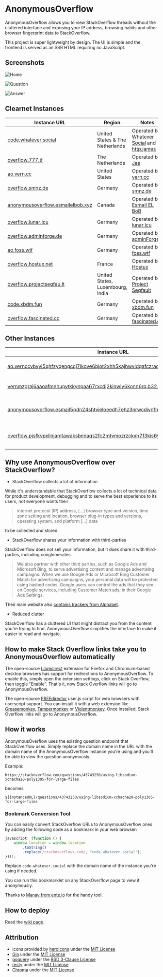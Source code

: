 # AnonymousOverflow

AnonymousOverflow allows you to view StackOverflow threads without the cluttered interface and exposing your IP address, browsing habits and other browser fingerprint data to StackOverflow.

This project is super lightweight by design. The UI is simple and the frontend is served as an SSR HTML requiring no JavaScript.

## Screenshots

![Home](https://files.horizon.pics/e2b9275c-1409-4978-801b-de981a8d3ae9?a=1&mime1=image&mime2=png)

![Question](https://files.horizon.pics/0f6b0036-87f0-4acd-9a0f-936b5c397a73?a=1&mime1=image&mime2=png)

![Answer](https://files.horizon.pics/861ec510-644b-43f2-9439-0a2cae841422?a=1&mime1=image&mime2=png)

## Clearnet Instances

| Instance URL                                                                    | Region                           | Notes                                                                                            |
| ------------------------------------------------------------------------------- | -------------------------------- | ------------------------------------------------------------------------------------------------ |
| [code.whatever.social](https://code.whatever.social)                            | United States & The Netherlands  | Operated by [Whatever Social](https://whatever.social) and [http.james](https://httpjames.space) |
| [overflow.777.tf](https://overflow.777.tf/)                                     | The Netherlands                  | Operated by [Jae](https://777.tf)                                                                |
| [ao.vern.cc](https://ao.vern.cc)                                                | United States                    | Operated by [vern.cc](https://vern.cc)                                                           |
| [overflow.smnz.de](https://overflow.smnz.de)                                    | Germany                          | Operated by [smnz.de](https://smnz.de)                                                           |
| [anonymousoverflow.esmailelbob.xyz](https://anonymousoverflow.esmailelbob.xyz/) | Canada                           | Operated by [Esmail EL BoB](https://esmailelbob.xyz)                                             |
| [overflow.lunar.icu](https://overflow.lunar.icu)                                | Germany                          | Operated by [lunar.icu](https://lunar.icu/)                                                      |
| [overflow.adminforge.de](https://overflow.adminforge.de/)                       | Germany                          | Operated by [adminForge](https://adminforge.de/)                                                 |
| [ao.foss.wtf](https://ao.foss.wtf)                                              | Germany                          | Operated by [foss.wtf](https://foss.wtf)                                                         |
| [overflow.hostux.net](https://overflow.hostux.net/)                             | France                           | Operated by [Hostux](https://hostux.net/)                                                        |
| [overflow.projectsegfau.lt](https://overflow.projectsegfau.lt/)                 | United States, Luxembourg, India | Operated by [Project Segfault](https://projectsegfau.lt/)                                        |
| [code.xbdm.fun](https://code.xbdm.fun)                                          | Germany                          | Operated by [xbdm.fun](https://xbdm.fun)                                                         |
| [overflow.fascinated.cc](https://overflow.fascinated.cc/)                       | Germany                          | Operated by [fascinated.cc](https://fascinated.cc/)                                              |

## Other Instances

| Instance URL                                                                                                                                                                | Region                           | Notes                                                     |
| --------------------------------------------------------------------------------------------------------------------------------------------------------------------------- | -------------------------------- | --------------------------------------------------------- |
| [ao.vernccvbvyi5qhfzyqengccj7lkove6bjot2xhh5kajhwvidqafczrad.onion](http://ao.vernccvbvyi5qhfzyqengccj7lkove6bjot2xhh5kajhwvidqafczrad.onion)                               | United States                    | Operated by [vern.cc](https://vern.cc)                    |
| [vernmzgraj6aaoafmehupvtkkynpaa67rxcdj2kinwiy6konn6rq.b32.i2p](http://vernmzgraj6aaoafmehupvtkkynpaa67rxcdj2kinwiy6konn6rq.b32.i2p)                                         | United States                    | Operated by [vern.cc](https://vern.cc)                    |
| [anonymousoverflow.esmail5pdn24shtvieloeedh7ehz3nrwcdivnfhfcedl7gf4kwddhkqd.onion](http://anonymousoverflow.esmail5pdn24shtvieloeedh7ehz3nrwcdivnfhfcedl7gf4kwddhkqd.onion) | Canada                           | Operated by [Esmail EL BoB](https://esmailelbob.xyz)      |
| [overflow.pjsfkvpxlinjamtawaksbnnaqs2fc2mtvmozrzckxh7f3kis6yea25ad.onion](http://overflow.pjsfkvpxlinjamtawaksbnnaqs2fc2mtvmozrzckxh7f3kis6yea25ad.onion/)                  | United States, Luxembourg, India | Operated by [Project Segfault](https://projectsegfau.lt/) |

## Why use AnonymousOverflow over StackOverflow?

-   StackOverflow collects a lot of information

While it's understandable that StackOverflow collects a lot of technical data for product development, debugging and to serve the best experience to its users, not everyone wants their

> internet protocol (IP) address, [...] browser type and version, time zone setting and location, browser plug-in types and versions, operating system, and platform [...] data

to be collected and stored.

-   StackOverflow shares your information with third-parties

StackOverflow does not sell your information, but it does share it with third-parties, including conglomerates.

> We also partner with other third parties, such as Google Ads and Microsoft Bing, to serve advertising content and manage advertising campaigns. When we use Google Ads or Microsoft Bing Customer Match for advertising campaigns, your personal data will be protected using hashed codes.
> Google users can control the ads that they see on Google services, including Customer Match ads, in their Google Ads Settings.

Their main website also [contains trackers from Alphabet](https://themarkup.org/blacklight?url=stackoverflow.com).

-   Reduced clutter

StackOverflow has a cluttered UI that might distract you from the content you're trying to find. AnonymousOverflow simplifies the interface to make it easier to read and navigate.

## How to make Stack Overflow links take you to AnonymousOverflow automatically

The open-source [Libredirect](https://github.com/libredirect/libredirect) extension for Firefox and Chromium-based desktop browsers has support for redirections to AnonymousOverflow. To enable this, simply open the extension settings, click on Stack Overflow, then toggle "Enable". That's it, now Stack Overflow links will go to AnonymousOverflow.

The open-source [FREEdirector](https://openuserjs.org/scripts/sjehuda/FREEdirector) user.js script for web browsers with userscript support. You can install it with a web extension like [Greasemonkey](https://greasespot.net/), [Tampermonkey](https://tampermonkey.net/) or [Violentmonkey](https://violentmonkey.github.io/). Once installed, Stack Overflow links will go to AnonymousOverflow.

## How it works

AnonymousOverflow uses the existing question endpoint that StackOverflow uses. Simply replace the domain name in the URL with the domain name of the AnonymousOverflow instance you're using and you'll be able to view the question anonymously.

Example:

```
https://stackoverflow.com/questions/43743250/using-libsodium-xchacha20-poly1305-for-large-files
```

becomes

```
${instanceURL}/questions/43743250/using-libsodium-xchacha20-poly1305-for-large-files
```

### Bookmark Conversion Tool

You can easily convert StackOverflow URLs to AnonymousOverflow ones by adding the following code as a bookmark in your web browser:

```js
javascript: (function () {
    window.location = window.location
        .toString()
        .replace(/stackoverflow\.com/, "code.whatever.social");
})();
```

Replace `code.whatever.social` with the domain name of the instance you're using if needed.

You can run this bookmarklet on any StackOverflow page to view it anonymously.

Thanks to [Manav from ente.io](https://ente.io/about) for the handy tool.

## How to deploy

Read the [wiki page](https://github.com/httpjamesm/AnonymousOverflow/wiki/Deployment).

## Attribution

-   Icons provided by [heroicons](https://heroicons.com) under the [MIT License](https://choosealicense.com/licenses/mit/)
-   [Gin](https://github.com/gin-gonic/gin) under the [MIT License](https://github.com/gin-gonic/gin/blob/master/LICENSE)
-   [goquery](https://github.com/PuerkitoBio/goquery) under the [BSD 3-Clause License](https://github.com/PuerkitoBio/goquery/blob/master/LICENSE)
-   [resty](https://github.com/go-resty/resty) under the [MIT License](https://github.com/go-resty/resty/blob/master/LICENSE)
-   [Chroma](https://github.com/alecthomas/chroma) under the [MIT License](https://github.com/alecthomas/chroma/blob/master/COPYING)

